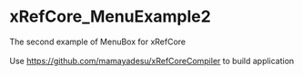 # xRefCore_MenuExample2
The second example of MenuBox for xRefCore<br>
<br>
Use https://github.com/mamayadesu/xRefCoreCompiler to build application
